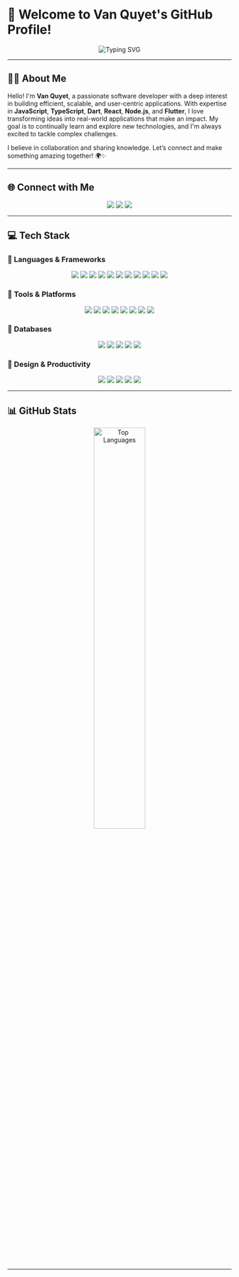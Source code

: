 # 🌟 Welcome to Van Quyet's GitHub Profile!

<p align="center">
  <img src="https://readme-typing-svg.herokuapp.com?color=E22FE4&width=450&height=50&lines=Hi👋+I'm+Van+Quyet...;Nice+To+Meet+You+...&center=true&vCenter=true" alt="Typing SVG">
</p>

---

## 👨‍💻 About Me

Hello! I'm **Van Quyet**, a passionate software developer with a deep interest in building efficient, scalable, and user-centric applications. With expertise in **JavaScript**, **TypeScript**, **Dart**, **React**, **Node.js**, and **Flutter**, I love transforming ideas into real-world applications that make an impact. My goal is to continually learn and explore new technologies, and I'm always excited to tackle complex challenges.

I believe in collaboration and sharing knowledge. Let’s connect and make something amazing together! 🌍✨

---

## 🌐 Connect with Me

<p align="center">
  <a href="https://www.facebook.com/leondev.asia?mibextid=LQQJ4d" target="_blank"><img src="https://img.shields.io/badge/Facebook-%231877F2.svg?style=for-the-badge&logo=Facebook&logoColor=white"></a>
  <a href="https://www.instagram.com/leondev.asia?igshid=dWpkZmd0YW41bzZ3" target="_blank"><img src="https://img.shields.io/badge/Instagram-%23E4405F.svg?style=for-the-badge&logo=Instagram&logoColor=white"></a>
  <a href="https://www.tiktok.com/@leovn.asia" target="_blank"><img src="https://img.shields.io/badge/TikTok-%23000000.svg?style=for-the-badge&logo=TikTok&logoColor=white"></a>
</p>

---

## 💻 Tech Stack

### 🔹 Languages & Frameworks
<p align="center">
  <img src="https://img.shields.io/badge/JavaScript-%23323330.svg?style=for-the-badge&logo=javascript&logoColor=%23F7DF1E">
  <img src="https://img.shields.io/badge/TypeScript-%23007ACC.svg?style=for-the-badge&logo=typescript&logoColor=white">
  <img src="https://img.shields.io/badge/HTML5-%23E34F26.svg?style=for-the-badge&logo=html5&logoColor=white">
  <img src="https://img.shields.io/badge/CSS3-%231572B6.svg?style=for-the-badge&logo=css3&logoColor=white">
  <img src="https://img.shields.io/badge/Node.js-6DA55F?style=for-the-badge&logo=node.js&logoColor=white">
  <img src="https://img.shields.io/badge/Express.js-%23404d59.svg?style=for-the-badge&logo=express&logoColor=%2361DAFB">
  <img src="https://img.shields.io/badge/React-%2320232a.svg?style=for-the-badge&logo=react&logoColor=%2361DAFB">
  <img src="https://img.shields.io/badge/Redux-%23593d88.svg?style=for-the-badge&logo=redux&logoColor=white">
  <img src="https://img.shields.io/badge/Next-black?style=for-the-badge&logo=next.js&logoColor=white">
  <img src="https://img.shields.io/badge/NestJS-%23E0234E.svg?style=for-the-badge&logo=nestjs&logoColor=white">
  <img src="https://img.shields.io/badge/Flutter-%2302569B.svg?style=for-the-badge&logo=Flutter&logoColor=white">
</p>

### 🔹 Tools & Platforms
<p align="center">
  <img src="https://img.shields.io/badge/Firebase-%23039BE5.svg?style=for-the-badge&logo=firebase">
  <img src="https://img.shields.io/badge/Heroku-%23430098.svg?style=for-the-badge&logo=heroku&logoColor=white">
  <img src="https://img.shields.io/badge/Vercel-%23000000.svg?style=for-the-badge&logo=vercel&logoColor=white">
  <img src="https://img.shields.io/badge/AntDesign-%230170FE.svg?style=for-the-badge&logo=ant-design&logoColor=white">
  <img src="https://img.shields.io/badge/Expo-%231C1E24.svg?style=for-the-badge&logo=expo&logoColor=#D04A37">
  <img src="https://img.shields.io/badge/JWT-black?style=for-the-badge&logo=JSON%20web%20tokens">
  <img src="https://img.shields.io/badge/Socket.io-black?style=for-the-badge&logo=socket.io&badgeColor=010101">
  <img src="https://img.shields.io/badge/TailwindCSS-%2338B2AC.svg?style=for-the-badge&logo=tailwind-css&logoColor=white">
</p>

### 🔹 Databases
<p align="center">
  <img src="https://img.shields.io/badge/MongoDB-%234ea94b.svg?style=for-the-badge&logo=mongodb&logoColor=white">
  <img src="https://img.shields.io/badge/MySQL-%2300f.svg?style=for-the-badge&logo=mysql&logoColor=white">
  <img src="https://img.shields.io/badge/Postgres-%23316192.svg?style=for-the-badge&logo=postgresql&logoColor=white">
  <img src="https://img.shields.io/badge/SQLite-%2307405e.svg?style=for-the-badge&logo=sqlite&logoColor=white">
  <img src="https://img.shields.io/badge/Redis-%23DD0031.svg?style=for-the-badge&logo=redis&logoColor=white">
</p>

### 🔹 Design & Productivity
<p align="center">
  <img src="https://img.shields.io/badge/Figma-%23F24E1E.svg?style=for-the-badge&logo=figma&logoColor=white">
  <img src="https://img.shields.io/badge/Canva-%2300C4CC.svg?style=for-the-badge&logo=canva&logoColor=white">
  <img src="https://img.shields.io/badge/Trello-%23026AA7.svg?style=for-the-badge&logo=Trello&logoColor=white">
  <img src="https://img.shields.io/badge/Swagger-%23Clojure.svg?style=for-the-badge&logo=swagger&logoColor=white">
  <img src="https://img.shields.io/badge/TensorFlow-%23FF6F00.svg?style=for-the-badge&logo=TensorFlow&logoColor=white">
</p>

---

## 📊 GitHub Stats

<p align="center">
 
  <img src="https://github-readme-stats.vercel.app/api/top-langs/?username=leondev192&theme=radical&hide_border=false&include_all_commits=false&count_private=false&layout=compact" alt="Top Languages" width="48%">
</p>

---



 
